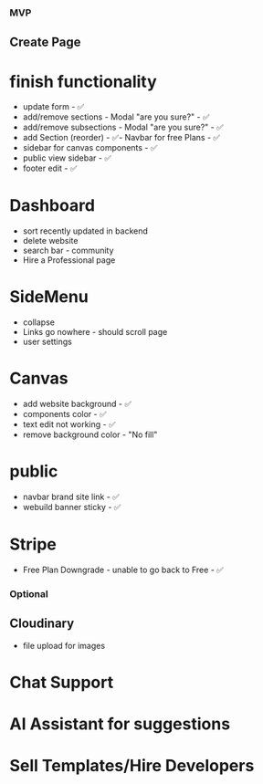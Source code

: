 ### MVP

## Create Page

# finish functionality

- update form - ✅
- add/remove sections - Modal "are you sure?" - ✅
- add/remove subsections - Modal "are you sure?" - ✅
- add Section (reorder) - ✅- Navbar for free Plans - ✅
- sidebar for canvas components - ✅
- public view sidebar - ✅
- footer edit - ✅

# Dashboard

- sort recently updated in backend
- delete website 
- search bar - community
- Hire a Professional page

# SideMenu
- collapse
- Links go nowhere - should scroll page
- user settings

# Canvas

- add website background - ✅
- components color - ✅
- text edit not working -  ✅
- remove background color - "No fill"

# public

- navbar brand site link - ✅
- webuild banner sticky - ✅

# Stripe
- Free Plan Downgrade - unable to go back to Free - ✅

### Optional

## Cloudinary

- file upload for images

# Chat Support

# AI Assistant for suggestions

# Sell Templates/Hire Developers

